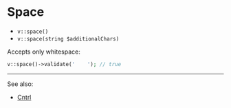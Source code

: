 # Space

- `v::space()`
- `v::space(string $additionalChars)`

Accepts only whitespace:

```php
v::space()->validate('    '); // true
```

***
See also:

  * [Cntrl](Cntrl.md)
